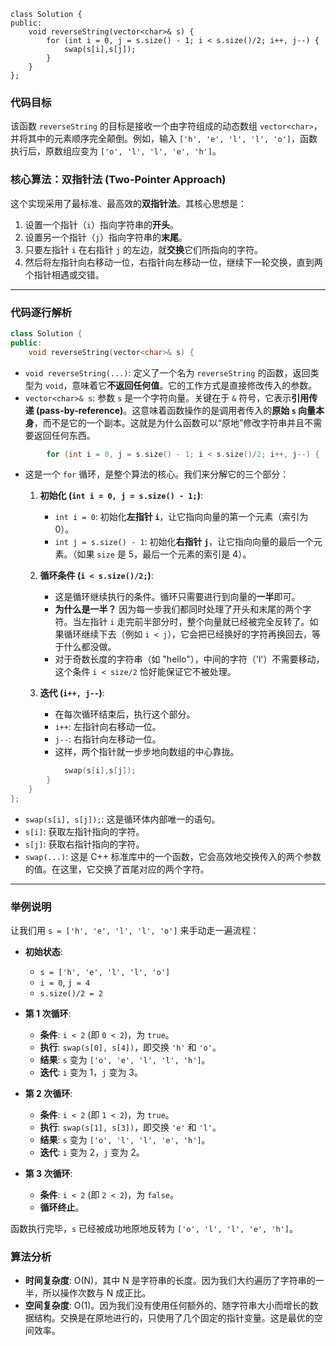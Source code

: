 ```
class Solution {
public:
    void reverseString(vector<char>& s) {
        for (int i = 0, j = s.size() - 1; i < s.size()/2; i++, j--) {
            swap(s[i],s[j]);
        }
    }
};
```

### 代码目标

该函数 `reverseString` 的目标是接收一个由字符组成的动态数组 `vector<char>`，并将其中的元素顺序完全颠倒。例如，输入 `['h', 'e', 'l', 'l', 'o']`，函数执行后，原数组应变为 `['o', 'l', 'l', 'e', 'h']`。

### 核心算法：双指针法 (Two-Pointer Approach)

这个实现采用了最标准、最高效的**双指针法**。其核心思想是：
1.  设置一个指针（`i`）指向字符串的**开头**。
2.  设置另一个指针（`j`）指向字符串的**末尾**。
3.  只要左指针 `i` 在右指针 `j` 的左边，就**交换**它们所指向的字符。
4.  然后将左指针向右移动一位，右指针向左移动一位，继续下一轮交换，直到两个指针相遇或交错。

---

### 代码逐行解析

```cpp
class Solution {
public:
    void reverseString(vector<char>& s) {
```
*   `void reverseString(...)`: 定义了一个名为 `reverseString` 的函数，返回类型为 `void`，意味着它**不返回任何值**。它的工作方式是直接修改传入的参数。
*   `vector<char>& s`: 参数 `s` 是一个字符向量。关键在于 `&` 符号，它表示**引用传递 (pass-by-reference)**。这意味着函数操作的是调用者传入的**原始 `s` 向量本身**，而不是它的一个副本。这就是为什么函数可以“原地”修改字符串并且不需要返回任何东西。

```cpp
        for (int i = 0, j = s.size() - 1; i < s.size()/2; i++, j--) {
```
*   这是一个 `for` 循环，是整个算法的核心。我们来分解它的三个部分：
    1.  **初始化 (`int i = 0, j = s.size() - 1;`)**:
        *   `int i = 0`: 初始化**左指针 `i`**，让它指向向量的第一个元素（索引为 0）。
        *   `int j = s.size() - 1`: 初始化**右指针 `j`**，让它指向向量的最后一个元素。（如果 `size` 是 5，最后一个元素的索引是 4）。

    2.  **循环条件 (`i < s.size()/2;`)**:
        *   这是循环继续执行的条件。循环只需要进行到向量的**一半**即可。
        *   **为什么是一半？** 因为每一步我们都同时处理了开头和末尾的两个字符。当左指针 `i` 走完前半部分时，整个向量就已经被完全反转了。如果循环继续下去（例如 `i < j`），它会把已经换好的字符再换回去，等于什么都没做。
        *   对于奇数长度的字符串（如 "hello"），中间的字符（'l'）不需要移动，这个条件 `i < size/2` 恰好能保证它不被处理。

    3.  **迭代 (`i++, j--`)**:
        *   在每次循环结束后，执行这个部分。
        *   `i++`: 左指针向右移动一位。
        *   `j--`: 右指针向左移动一位。
        *   这样，两个指针就一步步地向数组的中心靠拢。

```cpp
            swap(s[i],s[j]);
        }
    }
};
```
*   `swap(s[i], s[j]);`: 这是循环体内部唯一的语句。
*   `s[i]`: 获取左指针指向的字符。
*   `s[j]`: 获取右指针指向的字符。
*   `swap(...)`: 这是 C++ 标准库中的一个函数，它会高效地交换传入的两个参数的值。在这里，它交换了首尾对应的两个字符。

---

### 举例说明

让我们用 `s = ['h', 'e', 'l', 'l', 'o']` 来手动走一遍流程：
*   **初始状态**:
    *   `s = ['h', 'e', 'l', 'l', 'o']`
    *   `i = 0`, `j = 4`
    *   `s.size()/2 = 2`

*   **第 1 次循环**:
    *   **条件**: `i < 2` (即 `0 < 2`)，为 `true`。
    *   **执行**: `swap(s[0], s[4])`，即交换 `'h'` 和 `'o'`。
    *   **结果**: `s` 变为 `['o', 'e', 'l', 'l', 'h']`。
    *   **迭代**: `i` 变为 1，`j` 变为 3。

*   **第 2 次循环**:
    *   **条件**: `i < 2` (即 `1 < 2`)，为 `true`。
    *   **执行**: `swap(s[1], s[3])`，即交换 `'e'` 和 `'l'`。
    *   **结果**: `s` 变为 `['o', 'l', 'l', 'e', 'h']`。
    *   **迭代**: `i` 变为 2，`j` 变为 2。

*   **第 3 次循环**:
    *   **条件**: `i < 2` (即 `2 < 2`)，为 `false`。
    *   **循环终止**。

函数执行完毕，`s` 已经被成功地原地反转为 `['o', 'l', 'l', 'e', 'h']`。

### 算法分析

*   **时间复杂度**: O(N)，其中 N 是字符串的长度。因为我们大约遍历了字符串的一半，所以操作次数与 N 成正比。
*   **空间复杂度**: O(1)。因为我们没有使用任何额外的、随字符串大小而增长的数据结构。交换是在原地进行的，只使用了几个固定的指针变量。这是最优的空间效率。